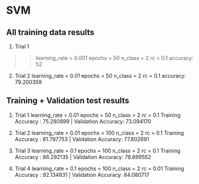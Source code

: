 # SVM

## All training data results

1. Trial 1
>> learning_rate = 0.001
epochs = 50
n_class = 2
rc = 0.1
accuracy: 52

2. Trial 2
learning_rate = 0.01
epochs = 50
n_class = 2
rc = 0.1
accuracy: 79.200359

## Training + Validation test results
1. Trial 1
learning_rate = 0.01
epochs = 50
n_class = 2
rc = 0.1
Training Accuracy : 75.280899 | Validation Accuracy: 73.094170

2. Trial 2
learning_rate = 0.01
epochs = 100
n_class = 2
rc = 0.1
Training Accuracy : 81.797753 | Validation Accuracy: 77.802691

3. Trial 3
learning_rate = 0.1
epochs = 100
n_class = 2
rc = 0.1
Training Accuracy : 86.292135 | Validation Accuracy: 78.699552

4. Trial 4
learning_rate = 0.1
epochs = 100
n_class = 2
rc = 0.01
Training Accuracy : 92.134831 | Validation Accuracy: 84.080717